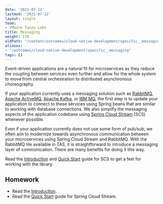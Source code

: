 ```yaml
---
date: '2021-07-12'
lastmod: '2021-07-12'
layout: single
team:
- VMware Tanzu Labs
title: Messaging
weight: 170
oldPath: "/content/outcomes/cloud-native-development/specific__messaging.md"
aliases:
- "/outcomes/cloud-native-development/specific__messaging"
tags: []
---
```


Event-driven applications are a natural fit for microservices as they reduce the coupling between services even further and allow for the whole system to move from central orchestration to distributed asynchronous choreography. 

If your application currently uses a messaging solution such as [RabbitMQ](https://www.rabbitmq.com/), [Apache ActiveMQ](https://activemq.apache.org/), [Apache Kafka](https://kafka.apache.org/), or [IBM MQ](https://www.ibm.com/products/mq), the first step is to update your application to connect to these services using Spring beans that are similar to working with database connections. We also simplify the messaging aspects of the application codebase using [Spring Cloud Stream](https://spring.io/projects/spring-cloud-stream) (SCS) whenever possible.

Even if your application currently does not use some form of pub/sub, we often aim to modernize towards asynchronous communication between your microservices using Spring Cloud Stream and RabbitMQ. With the RabbitMQ tile available in TAS, it is straightforward to introduce a messaging layer of communication. There are many benefits for doing it this way. 

Read the [Introduction](https://docs.spring.io/spring-cloud-stream/docs/current/reference/html/spring-cloud-stream.html#spring-cloud-stream-overview-introducing) and [Quick Start](https://docs.spring.io/spring-cloud-stream/docs/current/reference/html/spring-cloud-stream.html#spring-cloud-stream-overview-introducing) guide for SCS to get a feel for working with the library.


## Homework

- Read the [Introduction](https://docs.spring.io/spring-cloud-stream/docs/current/reference/html/spring-cloud-stream.html#spring-cloud-stream-overview-introducing).
- Read the [Quick Start](https://docs.spring.io/spring-cloud-stream/docs/current/reference/html/spring-cloud-stream.html#spring-cloud-stream-overview-introducing) guide for Spring Cloud Stream.